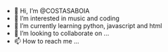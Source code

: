 - 👋 Hi, I’m @COSTASABOIA
- 👀 I’m interested in music and coding
- 🌱 I’m currently learning python, javascript and html
- 💞️ I’m looking to collaborate on ...
- 📫 How to reach me ...

<!---
COSTASABOIA/COSTASABOIA is a ✨ special ✨ repository because its `README.md` (this file) appears on your GitHub profile.
You can click the Preview link to take a look at your changes.
--->
